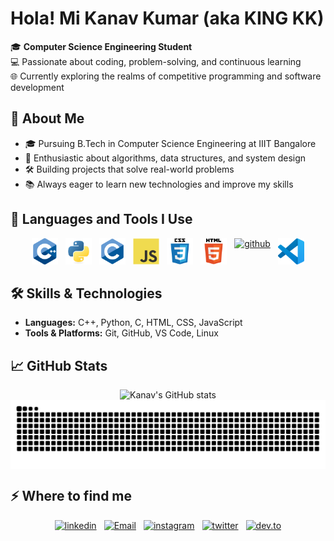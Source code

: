 #  Hola!  Mi **Kanav Kumar** (aka **KING KK**)

🎓 **Computer Science Engineering Student**  
💻 Passionate about coding, problem-solving, and continuous learning  
🌐 Currently exploring the realms of competitive programming and software development


## 🚀 About Me

- 🎓 Pursuing B.Tech in Computer Science Engineering at IIIT Bangalore
- 🧠 Enthusiastic about algorithms, data structures, and system design
- 🛠️ Building projects that solve real-world problems
- 📚 Always eager to learn new technologies and improve my skills

 
<h2>🚀 Languages and Tools I Use</h2>

<div align="center" style="gap: 12px; display: flex; justify-content: center; flex-wrap: wrap;">
  <a target="_blank" href="https://raw.githubusercontent.com/devicons/devicon/master/icons/cplusplus/cplusplus-original.svg" style="display: inline-block;" title="C++">
    <img src="https://raw.githubusercontent.com/devicons/devicon/master/icons/cplusplus/cplusplus-original.svg" alt="cplusplus" width="42" height="42" />
  </a>
  <a target="_blank" href="https://raw.githubusercontent.com/devicons/devicon/master/icons/python/python-original.svg" style="display: inline-block;" title="Python">
    <img src="https://raw.githubusercontent.com/devicons/devicon/master/icons/python/python-original.svg" alt="python" width="42" height="42" />
  </a>
  <a target="_blank" href="https://raw.githubusercontent.com/devicons/devicon/master/icons/c/c-original.svg" style="display: inline-block;" title="C">
    <img src="https://raw.githubusercontent.com/devicons/devicon/master/icons/c/c-original.svg" alt="c" width="42" height="42" />
  </a>
  <a target="_blank" href="https://raw.githubusercontent.com/devicons/devicon/master/icons/javascript/javascript-original.svg" style="display: inline-block;" title="JavaScript">
    <img src="https://raw.githubusercontent.com/devicons/devicon/master/icons/javascript/javascript-original.svg" alt="javascript" width="42" height="42" />
  </a>
  <a target="_blank" href="https://raw.githubusercontent.com/devicons/devicon/master/icons/css3/css3-original-wordmark.svg" style="display: inline-block;" title="CSS3">
    <img src="https://raw.githubusercontent.com/devicons/devicon/master/icons/css3/css3-original-wordmark.svg" alt="css3" width="42" height="42" />
  </a>
  <a target="_blank" href="https://raw.githubusercontent.com/devicons/devicon/master/icons/html5/html5-original-wordmark.svg" style="display: inline-block;" title="HTML5">
    <img src="https://raw.githubusercontent.com/devicons/devicon/master/icons/html5/html5-original-wordmark.svg" alt="html5" width="42" height="42" />
  </a>
  <a target="_blank" href="https://github.com" style="display: inline-block;" title="GitHub">
    <img src="https://upload.wikimedia.org/wikipedia/commons/9/91/Octicons-mark-github.svg" alt="github" width="42" height="42" />
  </a>
  <a target="_blank" href="https://raw.githubusercontent.com/devicons/devicon/master/icons/vscode/vscode-original.svg" style="display: inline-block;" title="VS Code">
    <img src="https://raw.githubusercontent.com/devicons/devicon/master/icons/vscode/vscode-original.svg" alt="vscode" width="42" height="42" />
  </a>
</div>

 
## 🛠️ Skills & Technologies

- **Languages:** C++, Python, C, HTML, CSS, JavaScript
- **Tools & Platforms:** Git, GitHub, VS Code, Linux
 
## 📈 GitHub Stats

<div align="center">
  <img src="https://github-readme-stats.vercel.app/api?username=KINGKK-007&show_icons=true&theme=radical" alt="Kanav's GitHub stats" />
</div>

<div align="center" style="gap: 12px; display: flex; justify-content: center; flex-wrap: wrap;">
  <img src="https://raw.githubusercontent.com/KINGKK-007/KINGKK-007/output/snake.svg" alt="Snake animation" />
</div>
 
<h2>⚡️ Where to find me</h2>

<div align="center" style="gap: 12px; display: flex; justify-content: center; flex-wrap: wrap;">
  <a target="_blank" href="https://www.linkedin.com/in/kanav-kumar-b655962b5" style="display: inline-block;">
    <img src="https://img.shields.io/badge/linkedin-logo?style=for-the-badge&logo=linkedin&logoColor=white&color=%230a77b6" alt="linkedin" />
  </a>
  <a href="mailto:kumarkanav1510@gmail.com" style="display: inline-block;">
    <img alt="Email" src="https://img.shields.io/badge/Email-00CED1?style=for-the-badge&logo=gmail&logoColor=white" />
  </a>
  <a target="_blank" href="https://www.instagram.com/kanavvkumarr" style="display: inline-block;">
    <img src="https://img.shields.io/badge/instagram-logo?style=for-the-badge&logo=instagram&logoColor=white&color=%23F35369" alt="instagram" />
  </a>
  <a target="_blank" href="https://twitter.com/KanavKumar007" style="display: inline-block;">
    <img src="https://img.shields.io/badge/twitter-x?style=for-the-badge&logo=x&logoColor=white&color=%230f1419" alt="twitter" />
  </a>
  <a target="_blank" href="https://dev.to/kingkk007" style="display: inline-block;">
    <img src="https://img.shields.io/badge/dev.to-007ACC?style=for-the-badge&logo=dev.to&logoColor=white" alt="dev.to" />
  </a>
</div>


